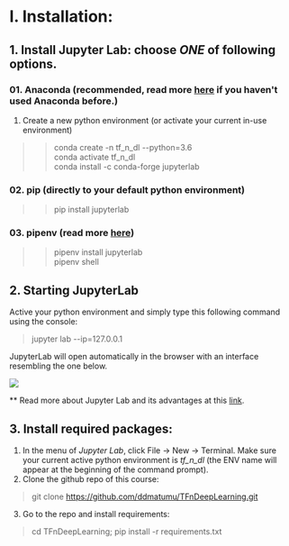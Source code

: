 
# I. Installation:
## 1. Install Jupyter Lab: choose *ONE* of following options.
### 01. Anaconda (recommended, read more [here](https://www.anaconda.com/) if you haven't used Anaconda before.)
1. Create a new python environment (or activate your current in-use environment)
>> conda create -n tf_n_dl --python=3.6<br>
>> conda activate tf_n_dl<br>
>> conda install -c conda-forge jupyterlab
### 02. pip (directly to your default python environment)
>> pip install jupyterlab
### 03. pipenv (read more [here](https://github.com/pypa/pipenv))
>> pipenv install jupyterlab<br>
>> pipenv shell

## 2. Starting JupyterLab
Active your python environment and simply type this following command using the console:
> jupyter lab --ip=127.0.0.1

JupyterLab will open automatically in the browser with an interface resembling the one below.

![](https://cdn-images-1.medium.com/max/800/1*xo8LGAaxdBCKFQVFb8ZQ3g.png)

** Read more about Jupyter Lab and its advantages at this 
[link](https://towardsdatascience.com/jupyter-lab-evolution-of-the-jupyter-notebook-5297cacde6b?fbclid=IwAR3O0QkkhCwK1BBJM6akHOhcdM_ZtvgcrHzCYrJj3dJ3IvVS3gk6TSziuTk).

## 3. Install required packages:
1. In the menu of *Jupyter Lab*, click File -> New -> Terminal. Make sure your current active python environment is *tf_n_dl* (the ENV name will appear at the beginning of the command prompt).
2. Clone the github repo of this course:
> git clone https://github.com/ddmatumu/TFnDeepLearning.git
3. Go to the repo and install requirements:
> cd TFnDeepLearning; pip install -r requirements.txt